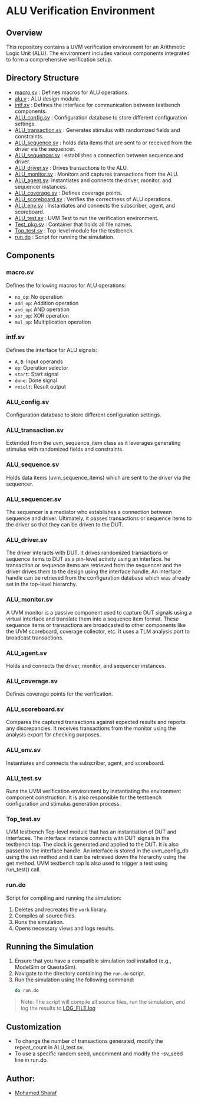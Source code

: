 # ALU Verification Environment

## Overview
This repository contains a UVM verification environment for an Arithmetic Logic Unit (ALU). The environment includes various components integrated to form a comprehensive verification setup.

## Directory Structure
- [macro.sv](./macro.sv) : Defines macros for ALU operations.
- [alu.v](./alu.v) : ALU design module.
- [intf.sv](./intf.sv) : Defines the interface for communication between testbench components.
- [ALU_config.sv](./ALU_config.sv) : Configuration database to store different configuration settings.
- [ALU_transaction.sv](./ALU_transaction.sv) : Generates stimulus with randomized fields and constraints.
- [ALU_sequence.sv](/ALU_sequence.sv) : holds data items that are sent to or received from the driver via the sequencer.
- [ALU_sequencer.sv](/ALU_sequencer.sv) : establishes a connection between sequence and driver.
- [ALU_driver.sv](/ALU_driver.sv) : Drives transactions to the ALU.
- [ALU_monitor.sv](/ALU_monitor.sv) : Monitors and captures transactions from the ALU.
- [ALU_agent.sv](/ALU_agent.sv): Instantiates and connects the driver, monitor, and sequencer instances.
- [ALU_coverage.sv](/ALU_coverage.sv) : Defines coverage points.
- [ALU_scoreboard.sv](/ALU_scoreboard.sv) : Verifies the correctness of ALU operations.
- [ALU_env.sv](/ALU_env.sv) : Instantiates and connects the subscriber, agent, and scoreboard.
- [ALU_test.sv](/ALU_test.sv) : UVM Test to run the verification environment.
- [Test_pkg.sv](/Test_pkg.sv) : Container that holds all file names.
- [Top_test.sv](/Top_test.sv) : Top-level module for the testbench.
- [run.do](/run.do) : Script for running the simulation.

## Components

### macro.sv
Defines the following macros for ALU operations:
- `no_op`: No operation
- `add_op`: Addition operation
- `and_op`: AND operation
- `xor_op`: XOR operation
- `mul_op`: Multiplication operation

### intf.sv
Defines the interface for ALU signals:
- `A`, `B`: Input operands
- `op`: Operation selector
- `start`: Start signal
- `done`: Done signal
- `result`: Result output

### ALU_config.sv
Configuration database to store different configuration settings. 

### ALU_transaction.sv
Extended from the uvm_sequence_item class as it leverages generating stimulus with randomized fields and constraints.

### ALU_sequence.sv
Holds data items (uvm_sequence_items) which are sent to the driver via the sequencer.

### ALU_sequencer.sv
The sequencer is a mediator who establishes a connection between sequence and driver. Ultimately, it passes transactions or sequence items to the driver so that they can be driven to the DUT.

### ALU_driver.sv
The driver interacts with DUT. It drives randomized transactions or sequence items to DUT as a pin-level activity using an interface. he transaction or sequence items are retrieved from the sequencer and the driver drives them to the design using the interface handle. An interface handle can be retrieved from the configuration database which was already set in the top-level hierarchy.

### ALU_monitor.sv
A UVM monitor is a passive component used to capture DUT signals using a virtual interface and translate them into a sequence item format. These sequence items or transactions are broadcasted to other components like the UVM scoreboard, coverage collector, etc. It uses a TLM analysis port to broadcast transactions.

### ALU_agent.sv
Holds and connects the driver, monitor, and sequencer instances.

### ALU_coverage.sv
Defines coverage points for the verification.

### ALU_scoreboard.sv
Compares the captured transactions against expected results and reports any discrepancies. It receives transactions from the monitor using the analysis export for checking purposes.

### ALU_env.sv
Instantiates and connects the subscriber, agent, and scoreboard.

### ALU_test.sv
Runs the UVM verification environment by instantiating the environment component construction. It is also responsible for the testbench configuration and stimulus generation process.

### Top_test.sv
UVM testbench Top-level module that  has an instantiation of DUT and interfaces. The interface instance connects with DUT signals in the testbench top. The clock is generated and applied to the DUT. It is also passed to the interface handle. An interface is stored in the uvm_config_db using the set method and it can be retrieved down the hierarchy using the get method. UVM testbench top is also used to trigger a test using run_test() call.

### run.do
Script for compiling and running the simulation:
1. Deletes and recreates the `work` library.
2. Compiles all source files.
3. Runs the simulation.
4. Opens necessary views and logs results.

## Running the Simulation

1. Ensure that you have a compatible simulation tool installed (e.g., ModelSim or QuestaSim).
2. Navigate to the directory containing the `run.do` script.
3. Run the simulation using the following command:
   ```bash
   do run.do
   ```

> Note: The script will compile all source files, run the simulation, and log the results to [LOG_FILE.log](/LOG_FILE.log)

## Customization
- To change the number of transactions generated, modify the repeat_count in ALU_test.sv.
- To use a specific random seed, uncomment and modify the -sv_seed line in run.do.

## Author:
- [Mohamed Sharaf](sharafm823@gmail.com)



